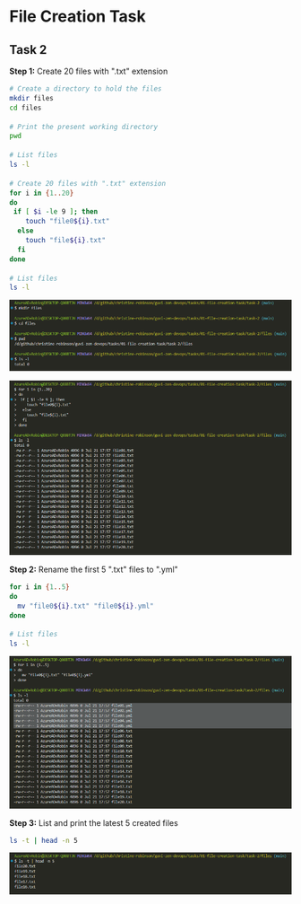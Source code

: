 # File Creation Task

## Task 2

**Step 1:** Create 20 files with ".txt" extension

```bash
# Create a directory to hold the files
mkdir files
cd files

# Print the present working directory
pwd

# List files
ls -l

# Create 20 files with ".txt" extension
for i in {1..20}
do
 if [ $i -le 9 ]; then
    touch "file0${i}.txt"
  else
    touch "file${i}.txt"
  fi
done

# List files
ls -l
```

![Output 1.1](./output01-1.PNG)

![Output 1.2](./output01-2.PNG)

**Step 2:** Rename the first 5 ".txt" files to ".yml"

```bash
for i in {1..5}
do
  mv "file0${i}.txt" "file0${i}.yml"
done

# List files
ls -l
```

![Output 2](./output02.PNG)

**Step 3:** List and print the latest 5 created files

```bash
ls -t | head -n 5
```

![Output 3](./output03.PNG)
